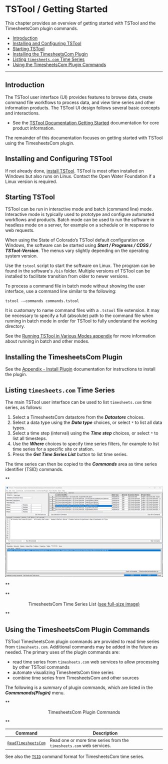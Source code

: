 # TSTool / Getting Started #

This chapter provides an overview of getting started with TSTool and the TimesheetsCom plugin commands.

*   [Introduction](#introduction)
*   [Installing and Configuring TSTool](#installing-and-configuring-tstool)
*   [Starting TSTool](#starting-tstool)
*   [Installing the TimesheetsCom Plugin](#installing-the-timesheetscom-plugin)
*   [Listing `timesheets.com` Time Series](#listing-timesheetscom-time-series)
*   [Using the TimesheetsCom Plugin Commands](#using-the-timesheetscom-plugin-commands)

----------------

## Introduction ##

The TSTool user interface (UI) provides features to browse data, create command file workflows to process data,
and view time series and other information products.
The TSTool UI design follows several basic concepts and interactions.

*   See the [TSTool Documentation Getting Started](https://opencdss.state.co.us/tstool/latest/doc-user/getting-started/getting-started/)
    documentation for core product information.

The remainder of this documentation focuses on getting started with TSTool using the TimesheetsCom plugin.

## Installing and Configuring TSTool ##

If not already done, [install TSTool](https://opencdss.state.co.us/tstool/latest/doc-user/appendix-install/install/).
TSTool is most often installed on Windows but also runs on Linux.
Contact the Open Water Foundation if a Linux version is required.

## Starting TSTool ##

TSTool can be run in interactive mode and batch (command line) mode.
Interactive mode is typically used to prototype and configure automated workflows and products.
Batch mode can be used to run the software in headless mode on a server,
for example on a schedule or in response to web requests.

When using the State of Colorado’s TSTool default configuration on Windows,
the software can be started using ***Start / Programs / CDSS / TSTool-Version***.
The menus vary slightly depending on the operating system version.

Use the `tstool` script to start the software on Linux.
The program can be found in the software's `/bin` folder.
Multiple versions of TSTool can be installed to facilitate transition from older to newer versions.

To process a command file in batch mode without showing the user interface,
use a command line similar to the following:

```
tstool -–commands commands.tstool
```

It is customary to name command files with a `.tstool` file extension.
It may be necessary to specify a full (absolute) path to the command file when
running in batch mode in order for TSTool to fully understand the working directory.

See the [Running TSTool in Various Modes appendix](https://opencdss.state.co.us/tstool/latest/doc-user/appendix-running/running/)
for more information about running in batch and other modes.

## Installing the TimesheetsCom Plugin ##

See the [Appendix - Install Plugin](../appendix-install/install.md) documentation for instructions to install the plugin.

## Listing `timesheets.com` Time Series ##

The main TSTool user interface can be used to list `timesheets.com` time series, as follows:

1.  Select a TimesheetsCom datastore from the ***Datastore*** choices.
2.  Select a data type using the ***Data type*** choices, or select `*` to list all data types.
3.  Select a time step (interval) using the ***Time step*** choices, or select `*` to list all timesteps.
4.  Use the ***Where*** choices to specify time series filters,
    for example to list time series for a specific site or station.
5.  Press the ***Get Time Series List*** button to list time series.

The time series can then be copied to the ***Commands*** area as time series identifier (TSID) commands.

**<p style="text-align: center;">
![time-series-list](time-series-list.png)
</p>**

**<p style="text-align: center;">
TimesheetsCom Time Series List (<a href="../time-series-list.png">see full-size image)</a>
</p>**

## Using the TimesheetsCom Plugin Commands ##

TSTool TimesheetsCom plugin commands are provided to read time series from `timesheets.com`.
Additional commands may be added in the future as needed.
The primary uses of the plugin commands are:

*   read time series from `timesheets.com` web services to allow processing by other TSTool commands
*   automate visualizing TimesheetsCom time series
*   combine time series from TimesheetsCom and other sources

The following is a summary of plugin commands,
which are listed in the ***Commmands(Plugin)*** menu.

**<p style="text-align: center;">
TimesheetsCom Plugin Commands
</p>**

| **Command** | **Description** |
| -- | -- |
| [`ReadTimesheetsCom`](../command-ref/ReadTimesheetsCom/ReadTimesheetsCom.md) | Read one or more time series from the `timesheets.com` web services. |

See also the [`TSID`](../command-ref/TSID/TSID.md) command format for TimesheetsCom time series.
